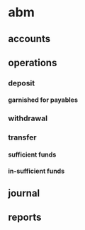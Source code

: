 # abm
## accounts
## operations
### deposit
#### garnished for payables
### withdrawal
### transfer
#### sufficient funds
#### in-sufficient funds
## journal
## reports

